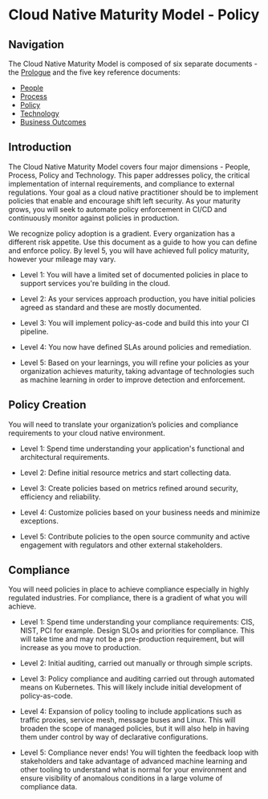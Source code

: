 # Cloud Native Maturity Model - Policy

## Navigation

The Cloud Native Maturity Model is composed of six separate documents - the [Prologue](./prologue.md) and the five key reference documents:

* [People](./people.md)
* [Process](./process.md)
* [Policy](./policy.md)
* [Technology](./technology.md)
* [Business Outcomes](./business_outcomes.md)

## Introduction

The Cloud Native Maturity Model covers four major dimensions - People, Process, Policy and Technology. This paper addresses policy, the critical implementation of internal requirements, and compliance to external regulations. Your goal as a cloud native practitioner should be to implement policies that enable and encourage shift left security. As your maturity grows, you will seek to automate policy enforcement in CI/CD and continuously monitor against policies in production.

We recognize policy adoption is a gradient. Every organization has a different risk appetite. Use this document as a guide to how you can define and enforce policy. By level 5, you will have achieved full policy maturity, however your mileage may vary.

* Level 1: You will have a limited set of documented policies in place to support services you're building in the cloud.

* Level 2: As your services approach production, you have initial policies agreed as standard and these are mostly documented.

* Level 3: You will implement policy-as-code and build this into your CI pipeline.

* Level 4: You now have defined SLAs around policies and remediation.

* Level 5: Based on your learnings, you will refine your policies as your organization achieves maturity, taking advantage of technologies such as machine learning in order to improve detection and enforcement.

## Policy Creation

You will need to translate your organization’s policies and compliance requirements to your cloud native environment.

* Level 1: Spend time understanding your application's functional and architectural requirements.

* Level 2: Define initial resource metrics and start collecting data.

* Level 3: Create policies based on metrics refined around security, efficiency and reliability.

* Level 4: Customize policies based on your business needs and minimize exceptions.

* Level 5: Contribute policies to the open source community and active engagement with regulators and other external stakeholders.

## Compliance

You will need policies in place to achieve compliance especially in highly regulated industries. For compliance, there is a gradient of what you will achieve.

* Level 1: Spend time understanding your compliance requirements: CIS, NIST, PCI for example. Design SLOs and priorities for compliance. This will take time and may not be a pre-production requirement, but will increase as you move to production.

* Level 2: Initial auditing, carried out manually or through simple scripts.

* Level 3: Policy compliance and auditing carried out through automated means on Kubernetes. This will likely include initial development of policy-as-code.

* Level 4: Expansion of policy tooling to include applications such as traffic proxies, service mesh, message buses and Linux. This will broaden the scope of managed policies, but it will also help in having them under control by way of declarative configurations.

* Level 5: Compliance never ends! You will tighten the feedback loop with stakeholders and take advantage of advanced machine learning and other tooling to understand what is normal for your environment and ensure visibility of anomalous conditions in a large volume of compliance data.
